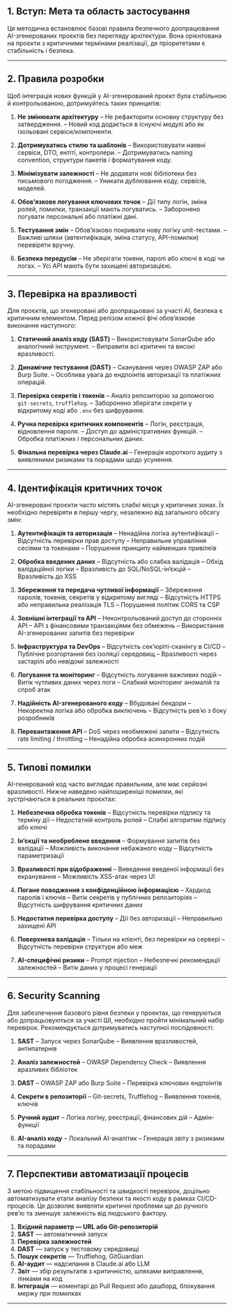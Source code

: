 ## 1. Вступ: Мета та область застосування

Ця методичка встановлює базові правила безпечного доопрацювання AI-згенерованих проєктів без перегляду архітектури. Вона орієнтована на проєкти з критичними термінами реалізації, де пріоритетами є стабільність і безпека.

---

## 2. Правила розробки

Щоб інтеграція нових функцій у AI-згенерований проєкт була стабільною й контрольованою, дотримуйтесь таких принципів:

1. **Не змінювати архітектуру**
   – Не рефакторити основну структуру без затвердження.
   – Новий код додається в існуючі модулі або як ізольовані сервіси/компоненти.

2. **Дотримуватись стилю та шаблонів**
   – Використовувати наявні сервіси, DTO, ентіті, контролери.
   – Дотримуватись naming convention, структури пакетів і форматування коду.

3. **Мінімізувати залежності**
   – Не додавати нові бібліотеки без письмового погодження.
   – Уникати дублювання коду, сервісів, моделей.

4. **Обов’язкове логування ключових точок**
   – Дії типу логін, зміна ролей, помилки, транзакції мають логуватись.
   – Заборонено логувати персональні або платіжні дані.

5. **Тестування змін**
   – Обов’язково покривати нову логіку unit-тестами.
   – Важливі шляхи (автентифікація, зміна статусу, API-помилки) перевіряти вручну.

6. **Безпека передусім**
   – Не зберігати токени, паролі або ключі в коді чи логах.
   – Усі API мають бути захищені авторизацією.

---

## 3. Перевірка на вразливості

Для проєктів, що згенеровані або доопрацьовані за участі AI, безпека є критичним елементом. Перед релізом кожної фічі обов’язкове виконання наступного:

1. **Статичний аналіз коду (SAST)**
   – Використовувати SonarQube або аналогічний інструмент.
   – Виправити всі критичні та високі вразливості.

2. **Динамічне тестування (DAST)**
   – Сканування через OWASP ZAP або Burp Suite.
   – Особлива увага до ендпоінтів авторизації та платіжних операцій.

3. **Перевірка секретів і токенів**
   – Аналіз репозиторію за допомогою `git-secrets`, `trufflehog`.
   – Заборонено зберігати секрети у відкритому коді або `.env` без шифрування.

4. **Ручна перевірка критичних компонентів**
   – Логін, реєстрація, відновлення пароля.
   – Доступ до адміністративних функцій.
   – Обробка платіжних і персональних даних.

5. **Фінальна перевірка через Claude.ai**
   – Генерація короткого аудиту з виявленими ризиками та порадами щодо усунення.

---

## 4. Ідентифікація критичних точок

AI-згенеровані проєкти часто містять слабкі місця у критичних зонах. Їх необхідно перевіряти в першу чергу, незалежно від загального обсягу змін:

1. **Аутентифікація та авторизація**
   – Ненадійна логіка аутентифікації
   – Відсутність перевірки прав доступу
   – Неправильне управління сесіями та токенами
   – Порушення принципу найменших привілеїв

2. **Обробка введених даних**
   – Відсутність або слабка валідація
   – Обхід валідаційної логіки
   – Вразливість до SQL/NoSQL-інʼєкцій
   – Вразливість до XSS

3. **Збереження та передача чутливої інформації**
   – Збереження паролів, токенів, секретів у відкритому вигляді
   – Відсутність HTTPS або неправильна реалізація TLS
   – Порушення політик CORS та CSP

4. **Зовнішні інтеграції та API**
   – Неконтрольований доступ до сторонніх API
   – API з фінансовими транзакціями без обмежень
   – Використання AI-згенерованих запитів без перевірки

5. **Інфраструктура та DevOps**
   – Відсутність сек’юріті-сканінгу в CI/CD
   – Публічне розгортання без ізоляції середовищ
   – Вразливості через застарілі або невідомі залежності

6. **Логування та моніторинг**
   – Відсутність логування важливих подій
   – Витік чутливих даних через логи
   – Слабкий моніторинг аномалій та спроб атак

7. **Надійність AI-згенерованого коду**
   – Вбудовані бекдори
   – Некоректна логіка або обробка виключень
   – Відсутність ревʼю з боку розробників

8. **Перевантаження API**
   – DoS через необмежені запити
   – Відсутність rate limiting / throttling
   – Ненадійна обробка асинхронних подій

---

## 5. Типові помилки

AI-генерований код часто виглядає правильним, але має серйозні вразливості. Нижче наведено найпоширеніші помилки, які зустрічаються в реальних проєктах:

1. **Небезпечна обробка токенів**
   – Відсутність перевірки підпису та терміну дії
   – Недостатній контроль ролей
   – Слабкі алгоритми підпису або ключі

2. **Інʼєкції та необроблене введення**
   – Формування запитів без валідації
   – Можливість виконання небажаного коду
   – Відсутність параметризації

3. **Вразливості при відображенні**
   – Виведення введеної інформації без екранування
   – Можливість XSS-атак через UI

4. **Погане поводження з конфіденційною інформацією**
   – Хардкод паролів і ключів
   – Витік секретів у публічних репозиторіях
   – Відсутність шифрування критичних даних

5. **Недостатня перевірка доступу**
   – Дії без авторизації
   – Неправильно захищені API

6. **Поверхнева валідація**
   – Тільки на клієнті, без перевірки на сервері
   – Відсутність перевірки структури або меж

7. **AI-специфічні ризики**
   – Prompt injection
   – Небезпечні рекомендації залежностей
   – Витік даних у процесі генерації

---

## 6. Security Scanning

Для забезпечення базового рівня безпеки у проектах, що генеруються або допрацьовуються за участі ШІ, необхідно пройти мінімальний набір перевірок. Рекомендується дотримуватись наступної послідовності:

1. **SAST**
   – Запуск через SonarQube
   – Виявлення вразливостей, антипатернів

2. **Аналіз залежностей**
   – OWASP Dependency Check
   – Виявлення вразливих бібліотек

3. **DAST**
   – OWASP ZAP або Burp Suite
   – Перевірка ключових ендпоінтів

4. **Секрети в репозиторії**
   – Git-secrets, Trufflehog
   – Виявлення токенів, ключів

5. **Ручний аудит**
   – Логіка логіну, реєстрації, фінансових дій
   – Адмін-функції

6. **AI-аналіз коду**
   – Локальний AI-аналітик
   – Генерація звіту з ризиками та порадами

---

## 7. Перспективи автоматизації процесів

З метою підвищення стабільності та швидкості перевірок, доцільно автоматизувати етапи аналізу безпеки та якості коду в рамках CI/CD-процесів. Це дозволяє виявляти критичні проблеми ще до ручного ревʼю та зменшує залежність від людського фактору.

1. **Вхідний параметр — URL або Git-репозиторій**
2. **SAST** — автоматичний запуск
3. **Перевірка залежностей**
4. **DAST** — запуск у тестовому середовищі
5. **Пошук секретів** — Trufflehog, GitGuardian
6. **AI-аудит** — надсилання в Claude.ai або LLM
7. **Звіт** — збір результатів з критичністю, шляхами виправлення, лінками на код
8. **Інтеграція** — коментарі до Pull Request або дашборд, блокування мержу при помилках

---
